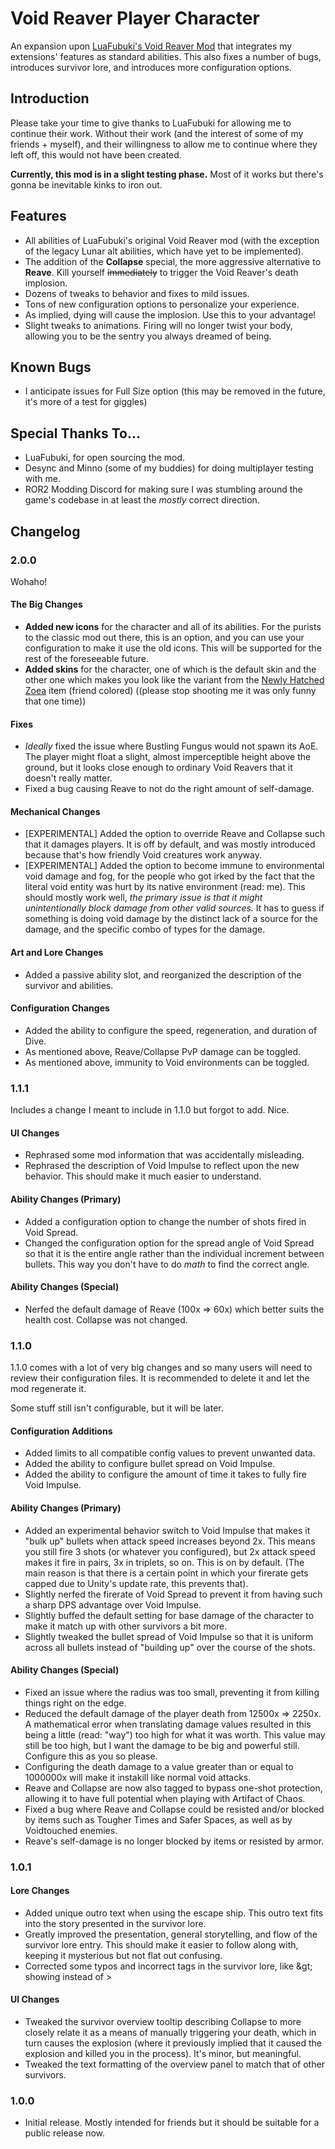 # Void Reaver Player Character
An expansion upon [LuaFubuki's Void Reaver Mod](https://thunderstore.io/package/LuaFubuki/Void_Reaver/) that integrates my extensions' features as standard abilities. This also fixes a number of bugs, introduces survivor lore, and introduces more configuration options.

## Introduction
Please take your time to give thanks to LuaFubuki for allowing me to continue their work. Without their work (and the interest of some of my friends + myself), and their willingness to allow me to continue where they left off, this would not have been created.

**Currently, this mod is in a slight testing phase.** Most of it works but there's gonna be inevitable kinks to iron out.

## Features
* All abilities of LuaFubuki's original Void Reaver mod (with the exception of the legacy Lunar alt abilities, which have yet to be implemented).
* The addition of the **Collapse** special, the more aggressive alternative to **Reave**. Kill yourself ~~immediately~~ to trigger the Void Reaver's death implosion.
* Dozens of tweaks to behavior and fixes to mild issues.
* Tons of new configuration options to personalize your experience.
* As implied, dying will cause the implosion. Use this to your advantage!
* Slight tweaks to animations. Firing will no longer twist your body, allowing you to be the sentry you always dreamed of being.

## Known Bugs
* I anticipate issues for Full Size option (this may be removed in the future, it's more of a test for giggles)

## Special Thanks To...
* LuaFubuki, for open sourcing the mod.
* Desync and Minno (some of my buddies) for doing multiplayer testing with me.
* ROR2 Modding Discord for making sure I was stumbling around the game's codebase in at least the *mostly* correct direction.

## Changelog
### 2.0.0
Wohaho!

#### The Big Changes
* **Added new icons** for the character and all of its abilities. For the purists to the classic mod out there, this is an option, and you can use your configuration to make it use the old icons. This will be supported for the rest of the foreseeable future.
* **Added skins** for the character, one of which is the default skin and the other one which makes you look like the variant from the [Newly Hatched Zoea](https://riskofrain2.fandom.com/wiki/Newly_Hatched_Zoea) item (friend colored) ((please stop shooting me it was only funny that one time))

#### Fixes
* *Ideally* fixed the issue where Bustling Fungus would not spawn its AoE. The player might float a slight, almost imperceptible height above the ground, but it looks close enough to ordinary Void Reavers that it doesn't really matter.
* Fixed a bug causing Reave to not do the right amount of self-damage.

#### Mechanical Changes
* [EXPERIMENTAL] Added the option to override Reave and Collapse such that it damages players. It is off by default, and was mostly introduced because that's how friendly Void creatures work anyway.
* [EXPERIMENTAL] Added the option to become immune to environmental void damage and fog, for the people who got irked by the fact that the literal void entity was hurt by its native environment (read: me). This should mostly work well, *the primary issue is that it might unintentionally block damage from other valid sources.* It has to guess if something is doing void damage by the distinct lack of a source for the damage, and the specific combo of types for the damage.

#### Art and Lore Changes
* Added a passive ability slot, and reorganized the description of the survivor and abilities.

#### Configuration Changes
* Added the ability to configure the speed, regeneration, and duration of Dive.
* As mentioned above, Reave/Collapse PvP damage can be toggled.
* As mentioned above, immunity to Void environments can be toggled.

### 1.1.1
Includes a change I meant to include in 1.1.0 but forgot to add. Nice.

#### UI Changes
* Rephrased some mod information that was accidentally misleading.
* Rephrased the description of Void Impulse to reflect upon the new behavior. This should make it much easier to understand.

#### Ability Changes (Primary)
* Added a configuration option to change the number of shots fired in Void Spread.
* Changed the configuration option for the spread angle of Void Spread so that it is the entire angle rather than the individual increment between bullets. This way you don't have to do *math* to find the correct angle.

#### Ability Changes (Special)
* Nerfed the default damage of Reave (100x => 60x) which better suits the health cost. Collapse was not changed.

### 1.1.0
1.1.0 comes with a lot of very big changes and so many users will need to review their configuration files. It is recommended to delete it and let the mod regenerate it.

Some stuff still isn't configurable, but it will be later.

#### Configuration Additions
* Added limits to all compatible config values to prevent unwanted data.
* Added the ability to configure bullet spread on Void Impulse.
* Added the ability to configure the amount of time it takes to fully fire Void Impulse.

#### Ability Changes (Primary)
* Added an experimental behavior switch to Void Impulse that makes it "bulk up" bullets when attack speed increases beyond 2x. This means you still fire 3 shots (or whatever you configured), but 2x attack speed makes it fire in pairs, 3x in triplets, so on. This is on by default. (The main reason is that there is a certain point in which your firerate gets capped due to Unity's update rate, this prevents that).
* Slightly nerfed the firerate of Void Spread to prevent it from having such a sharp DPS advantage over Void Impulse.
* Slightly buffed the default setting for base damage of the character to make it match up with other survivors a bit more.
* Slightly tweaked the bullet spread of Void Impulse so that it is uniform across all bullets instead of "building up" over the course of the shots.

#### Ability Changes (Special)
* Fixed an issue where the radius was too small, preventing it from killing things right on the edge.
* Reduced the default damage of the player death from 12500x => 2250x. A mathematical error when translating damage values resulted in this being a little (read: "way") too high for what it was worth. This value may still be too high, but I want the damage to be big and powerful still. Configure this as you so please.
* Configuring the death damage to a value greater than or equal to 1000000x will make it instakill like normal void attacks.
* Reave and Collapse are now also tagged to bypass one-shot protection, allowing it to have full potential when playing with Artifact of Chaos.
* Fixed a bug where Reave and Collapse could be resisted and/or blocked by items such as Tougher Times and Safer Spaces, as well as by Voidtouched enemies.
* Reave's self-damage is no longer blocked by items or resisted by armor.


### 1.0.1
#### Lore Changes
* Added unique outro text when using the escape ship. This outro text fits into the story presented in the survivor lore.
* Greatly improved the presentation, general storytelling, and flow of the survivor lore entry. This should make it easier to follow along with, keeping it mysterious but not flat out confusing.
* Corrected some typos and incorrect tags in the survivor lore, like &amp;gt; showing instead of &gt;

#### UI Changes
* Tweaked the survivor overview tooltip describing Collapse to more closely relate it as a means of manually triggering your death, which in turn causes the explosion (where it previously implied that it caused the explosion and killed you in the process). It's minor, but meaningful.
* Tweaked the text formatting of the overview panel to match that of other survivors.

### 1.0.0
* Initial release. Mostly intended for friends but it should be suitable for a public release now.
